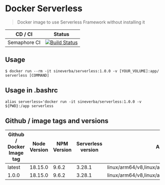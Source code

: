 Docker Serverless
=================

> Docker image to use Serverless Framework without installing it

| CD / CI   | Status |
| --------- | ------ |
| Semaphore CI | [![Build Status](https://sineverba.semaphoreci.com/badges/docker-serverless/branches/master.svg?style=shields&key=bd338b60-d353-4360-9911-4b81d6574423)](https://sineverba.semaphoreci.com/projects/docker-serverless) |


## Usage

`$ docker run --rm -it sineverba/serverless:1.0.0 -v [YOUR_VOLUME]:app/ serverless [COMMAND]`


## Usage in .bashrc

`alias serverless='docker run -it sineverba/serverless:1.0.0 -v ${PWD}:/app serverless`


## Github / image tags and versions

| Github / Docker Image tag | Node Version | NPM Version | Serverless version | Architecture |
| ------------------------- | ------------ | ----------- | ------------------ | ------------ |
| latest | 18.15.0 | 9.6.2 | 3.28.1 | linux/arm64/v8,linux/amd64,linux/arm/v6,linux/arm/v7 |
| 1.0.0 | 18.15.0 | 9.6.2 | 3.28.1 | linux/arm64/v8,linux/amd64,linux/arm/v6,linux/arm/v7 |